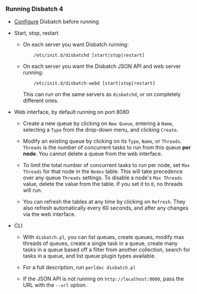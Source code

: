 ### Running Disbatch 4

* [Configure](Configuring.md) Disbatch before running

* Start, stop, restart

  * On each server you want Disbatch running:

            /etc/init.d/disbatchd [start|stop|restart]

  * On each server you want the Disbatch JSON API and web server running:

            /etc/init.d/disbatch-webd [start|stop|restart]

    This can run on the same servers as `disbatchd`, or on completely different
    ones.

* Web interface, by default running on port 8080

  * Create a new queue by clicking on `New Queue`, entering a `Name`, selecting
    a `Type` from the drop-down menu, and clicking `Create`.

  * Modify an existing queue by clicking on its `Type`, `Name`, or `Threads`.
    `Threads` is the number of concurrent tasks to run from this queue **per
    node**. You cannot delete a queue from the web interface.

  * To limit the total number of concurrent tasks to run per node, set `Max
    Threads` for that node in the `Nodes` table. This will take precedence over
    any queue `Threads` settings. To disable a node's `Max Threads` value,
    delete the value from the table. If you set it to `0`, no threads will run.

  * You can refresh the tables at any time by clicking on `Refresh`. They also
    refresh automatically every 60 seconds, and after any changes via the web
    interface.

* CLI

  * With `disbatch.pl`, you can list queues, create queues, modify max threads
    of queues, create a single task in a queue, create many tasks in a queue
    based off a filter from another collection, search for tasks in a queue, and
    list queue plugin types available.

  * For a full description, run `perldoc disbatch.pl`

  * If the JSON API is not running on `http://localhost:8080`, pass the URL with
    the `--url` option.

